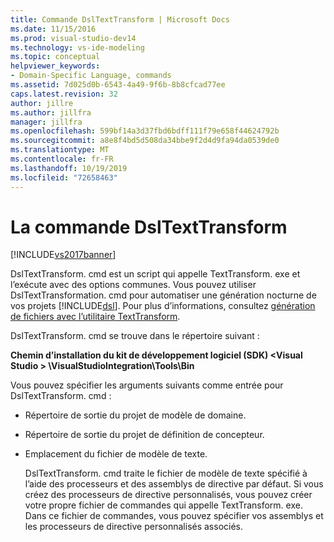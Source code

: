 ```yaml
---
title: Commande DslTextTransform | Microsoft Docs
ms.date: 11/15/2016
ms.prod: visual-studio-dev14
ms.technology: vs-ide-modeling
ms.topic: conceptual
helpviewer_keywords:
- Domain-Specific Language, commands
ms.assetid: 7d025d0b-6543-4a49-9f6b-8b8cfcad77ee
caps.latest.revision: 32
author: jillre
ms.author: jillfra
manager: jillfra
ms.openlocfilehash: 599bf14a3d37fbd6bdff111f79e658f44624792b
ms.sourcegitcommit: a8e8f4bd5d508da34bbe9f2d4d9fa94da0539de0
ms.translationtype: MT
ms.contentlocale: fr-FR
ms.lasthandoff: 10/19/2019
ms.locfileid: "72658463"
---
```

# <a name="the-dsltexttransform-command"></a>La commande DslTextTransform
[!INCLUDE[vs2017banner](../includes/vs2017banner.md)]

DslTextTransform. cmd est un script qui appelle TextTransform. exe et l’exécute avec des options communes. Vous pouvez utiliser DslTextTransformation. cmd pour automatiser une génération nocturne de vos projets [!INCLUDE[dsl](../includes/dsl-md.md)]. Pour plus d’informations, consultez [génération de fichiers avec l’utilitaire TextTransform](../modeling/generating-files-with-the-texttransform-utility.md).

 DslTextTransform. cmd se trouve dans le répertoire suivant :

 **Chemin d’installation du kit de développement logiciel (SDK) \<Visual Studio > \VisualStudioIntegration\Tools\Bin**

 Vous pouvez spécifier les arguments suivants comme entrée pour DslTextTransform. cmd :

- Répertoire de sortie du projet de modèle de domaine.

- Répertoire de sortie du projet de définition de concepteur.

- Emplacement du fichier de modèle de texte.

  DslTextTransform. cmd traite le fichier de modèle de texte spécifié à l’aide des processeurs et des assemblys de directive par défaut. Si vous créez des processeurs de directive personnalisés, vous pouvez créer votre propre fichier de commandes qui appelle TextTransform. exe. Dans ce fichier de commandes, vous pouvez spécifier vos assemblys et les processeurs de directive personnalisés associés.
